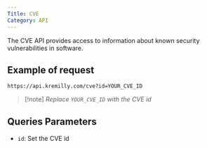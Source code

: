 ```yaml
---
Title: CVE
Category: API
---
```

The CVE API provides access to information about known security vulnerabilities in software.

## Example of request

```shell
https://api.kremilly.com/cve?id=YOUR_CVE_ID
```

> [!note] *Replace `YOUR_CVE_ID` with the CVE id*

## Queries Parameters

* `id`: Set the CVE id
